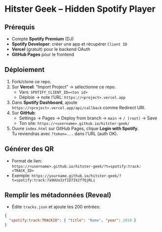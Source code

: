 # Hitster Geek – Hidden Spotify Player

## Prérequis
- Compte **Spotify Premium** (DJ)
- **Spotify Developer**: créer une app et récupérer `Client ID`
- **Vercel** (gratuit) pour le backend OAuth
- **GitHub Pages** pour le frontend

## Déploiement
1. Fork/clone ce repo.
2. Sur **Vercel**: “Import Project” → sélectionne ce repo.
   - Vars: `SPOTIFY_CLIENT_ID=<ton id>`
   - Déploie → note l’URL: `https://<project>.vercel.app`
3. Dans **Spotify Dashboard**, ajoute `https://<project>.vercel.app/api/callback` comme Redirect URI.
4. Sur **GitHub**:
   - Settings → Pages → Deploy from branch → `main` → `/ (root)` → Save
   - Ton site: `https://<username>.github.io/hitster-geek/`
5. Ouvre `index.html` sur GitHub Pages, clique **Login with Spotify**.  
   Tu reviendras avec `?token=...` dans l’URL (auth OK).

## Générer des QR
- Format de lien:  
  `https://<username>.github.io/hitster-geek/?t=spotify:track:<TRACK_ID>`
- Exemple:
  `https://yourname.github.io/hitster-geek/?t=spotify:track:7a9UUo3zfID7Ik2fTQjRLi`

## Remplir les métadonnées (Reveal)
- Édite `tracks.json` et ajoute tes 200 entrées:
```json
{
  "spotify:track:TRACKID": { "title": "Name", "year": 2010 }
}

